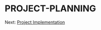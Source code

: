 # PROJECT-PLANNING


Next: [Project Implementation](https://github.com/n-miera/Fruit-Spoilage-Detection-System/blob/main/PMP/C-PROJECT_IMPLEMENTATION.md)
